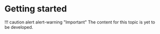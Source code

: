 # Getting started

!!! caution alert alert-warning "Important"
    The content for this topic is yet to be developed.
